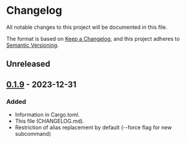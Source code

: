<!-- markdownlint-disable-file MD024 -->

# Changelog

All notable changes to this project will be documented in this file.

The format is based on [Keep a Changelog](https://keepachangelog.com/en/1.0.0/),
and this project adheres to [Semantic Versioning](https://semver.org/spec/v2.0.0.html).

## Unreleased

## [0.1.9] - 2023-12-31

### Added

- Information in Cargo.toml.
- This file (CHANGELOG.md).
- Restriction of alias replacement by default (--force flag for new subcommand)

[0.1.9]: https://github.com/ybda/shmarks/commits/v0.1.9